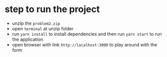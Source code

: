 # step to run the project

- unzip the `problem2.zip`
- open `terminal` at unzip folder
- run `yarn install` to install dependencies and then run `yarn start` to run the application
- open browser with link `http://localhost:3000` to play around with the form
